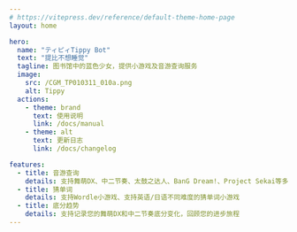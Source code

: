 ```yaml
---
# https://vitepress.dev/reference/default-theme-home-page
layout: home

hero:
  name: "ティピィTippy Bot"
  text: "提比不想睡觉"
  tagline: 图书馆中的蓝色少女，提供小游戏及音游查询服务
  image:
    src: /CGM_TP010311_010a.png
    alt: Tippy
  actions:
    - theme: brand
      text: 使用说明
      link: /docs/manual
    - theme: alt
      text: 更新日志
      link: /docs/changelog

features:
  - title: 音游查询
    details: 支持舞萌DX、中二节奏、太鼓之达人、BanG Dream!、Project Sekai等多款音游的查询服务
  - title: 猜单词
    details: 支持Wordle小游戏、支持英语/日语不同难度的猜单词小游戏
  - title: 底分趋势
    details: 支持记录您的舞萌DX和中二节奏底分变化，回顾您的进步旅程
---
```


<style module>
:root {
  --vp-home-hero-name-color: transparent;
  --vp-home-hero-name-background: -webkit-linear-gradient(120deg, #9e76ff, #ff80b0);
  --vp-button-brand-bg: #9e76ff;
  --vp-button-brand-hover-bg: #ff80b0;
}
</style>
